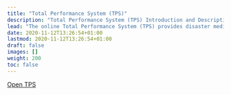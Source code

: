 ```yaml
---
title: "Total Performance System (TPS)"
description: "Total Performance System (TPS) Introduction and Description"
lead: "The online Total Performance System (TPS) provides disaster medicine performance measures using a proven approach already being used successfully in military contexts."
date: 2020-11-12T13:26:54+01:00
lastmod: 2020-11-12T13:26:54+01:00
draft: false
images: []
weight: 200
toc: false
---
```


<a class="btn btn-primary btn-lg px-4 mb-2" href="https://tla.ops1.com" target="tps" role="button">Open TPS</a>
